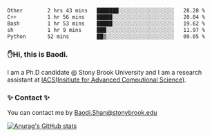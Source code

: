 <!--START_SECTION:waka-->

```txt
Other        2 hrs 43 mins   ███████░░░░░░░░░░░░░░░░░░   28.28 %
C++          1 hr 56 mins    █████░░░░░░░░░░░░░░░░░░░░   20.04 %
Bash         1 hr 53 mins    █████░░░░░░░░░░░░░░░░░░░░   19.62 %
sh           1 hr 9 mins     ███░░░░░░░░░░░░░░░░░░░░░░   11.97 %
Python       52 mins         ██▒░░░░░░░░░░░░░░░░░░░░░░   09.05 %
```

<!--END_SECTION:waka-->

### ✋Hi, this is Baodi. 

I am a Ph.D candidate @ Stony Brook University and I am a research assistant at [IACS(Insitiute for Advanced Computional Science)](https://iacs.stonybrook.edu/).

### ✨ Contact ✨

You can contact me by [Baodi.Shan@stonybrook.edu](mailto:Baodi.Shan@stonybrook.edu)

[![Anurag's GitHub stats](https://github-readme-stats.vercel.app/api?username=lwshanbd&theme=jolly&show_icons=true&count_private=true&include_all_commits=true)](https://github.com/anuraghazra/github-readme-stats)



<!--
**lwshanbd/lwshanbd** is a ✨ _special_ ✨ repository because its `README.md` (this file) appears on your GitHub profile.

Here are some ideas to get you started:

- 🔭 I’m currently working on ...
- 🌱 I’m currently learning ...
- 👯 I’m looking to collaborate on ...
- 🤔 I’m looking for help with ...
- 💬 Ask me about ...
- 📫 How to reach me: ...
- 😄 Pronouns: ...
- ⚡ Fun fact: ...
-->

